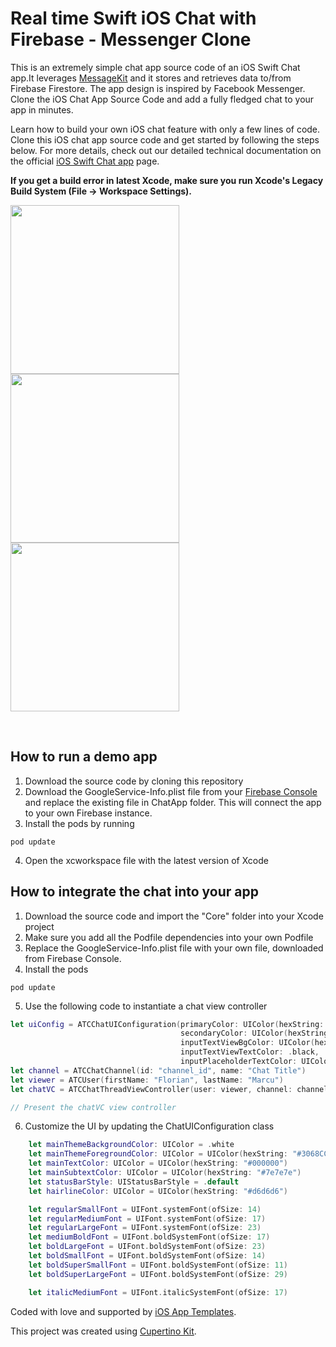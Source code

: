 # Real time Swift iOS Chat with Firebase - Messenger Clone

This is an extremely simple chat app source code of an iOS Swift Chat app.It leverages <a href="https://github.com/MessageKit/MessageKit">MessageKit</a> and it stores and retrieves data to/from Firebase Firestore. The app design is inspired by Facebook Messenger. Clone the iOS Chat App Source Code and add a fully fledged chat to your app in minutes.

Learn how to build your own iOS chat feature with only a few lines of code. Clone this iOS chat app source code and get started by following the steps below. For more details, check out our detailed technical documentation on the official <a href="https://www.iosapptemplates.com/templates/swift-ios-chat-firebase-realtime">iOS Swift Chat app</a> page.

<b> If you get a build error in latest Xcode, make sure you run Xcode's Legacy Build System (File -> Workspace Settings).</b> 

<a href="https://www.iosapptemplates.com/templates/swift-ios-chat-firebase-realtime"><img width="270px" src="https://www.iosapptemplates.com/wp-content/uploads/2018/09/swift-ios-chat-app-threads.png" /></a>
<a href="https://www.iosapptemplates.com/templates/swift-ios-chat-firebase-realtime"><img width="270px" src="https://www.iosapptemplates.com/wp-content/uploads/2018/09/swift-ios-chat-app-room.png" /></a>
<a href="https://www.iosapptemplates.com/templates/swift-ios-chat-firebase-realtime"><img width="270px" src="https://www.iosapptemplates.com/wp-content/uploads/2018/09/swift-ios-chat-app-room-keyboard.png" /></a>

<br/>

## How to run a demo app

1. Download the source code by cloning this repository
2. Download the GoogleService-Info.plist file from your <a href="https://console.firebase.google.com">Firebase Console</a> and replace the existing file in ChatApp folder. This will connect the app to your own Firebase instance.
3. Install the pods by running
```
pod update
```
4. Open the xcworkspace file with the latest version of Xcode

## How to integrate the chat into your app

1. Download the source code and import the "Core" folder into your Xcode project
2. Make sure you add all the Podfile dependencies into your own Podfile
3. Replace the GoogleService-Info.plist file with your own file, downloaded from Firebase Console.
4. Install the pods

```
pod update
```

5. Use the following code to instantiate a chat view controller

```swift
let uiConfig = ATCChatUIConfiguration(primaryColor: UIColor(hexString: "#0084ff"),
                                      secondaryColor: UIColor(hexString: "#f0f0f0"),
                                      inputTextViewBgColor: UIColor(hexString: "#f4f4f6"),
                                      inputTextViewTextColor: .black,
                                      inputPlaceholderTextColor: UIColor(hexString: "#979797"))
let channel = ATCChatChannel(id: "channel_id", name: "Chat Title")
let viewer = ATCUser(firstName: "Florian", lastName: "Marcu")
let chatVC = ATCChatThreadViewController(user: viewer, channel: channel, uiConfig: uiConfig)

// Present the chatVC view controller

```

6. Customize the UI by updating the ChatUIConfiguration class

```swift
    let mainThemeBackgroundColor: UIColor = .white
    let mainThemeForegroundColor: UIColor = UIColor(hexString: "#3068CC")
    let mainTextColor: UIColor = UIColor(hexString: "#000000")
    let mainSubtextColor: UIColor = UIColor(hexString: "#7e7e7e")
    let statusBarStyle: UIStatusBarStyle = .default
    let hairlineColor: UIColor = UIColor(hexString: "#d6d6d6")

    let regularSmallFont = UIFont.systemFont(ofSize: 14)
    let regularMediumFont = UIFont.systemFont(ofSize: 17)
    let regularLargeFont = UIFont.systemFont(ofSize: 23)
    let mediumBoldFont = UIFont.boldSystemFont(ofSize: 17)
    let boldLargeFont = UIFont.boldSystemFont(ofSize: 23)
    let boldSmallFont = UIFont.boldSystemFont(ofSize: 14)
    let boldSuperSmallFont = UIFont.boldSystemFont(ofSize: 11)
    let boldSuperLargeFont = UIFont.boldSystemFont(ofSize: 29)

    let italicMediumFont = UIFont.italicSystemFont(ofSize: 17)
```

Coded with love and supported by <a href="https://www.iosapptemplates.com">iOS App Templates</a>.

This project was created using <a href="https://www.cupertinokit.com/">Cupertino Kit</a>.
